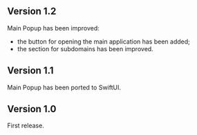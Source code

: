 
## Version 1.2

Main Popup has been improved:
- the button for opening the main application has been added;
- the section for subdomains has been improved.

## Version 1.1

Main Popup has been ported to SwiftUI.

## Version 1.0

First release.